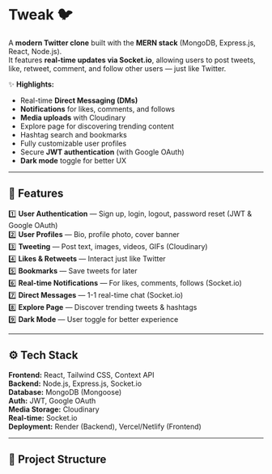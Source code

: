 # Tweak 🐦  
A **modern Twitter clone** built with the **MERN stack** (MongoDB, Express.js, React, Node.js).  
It features **real-time updates via Socket.io**, allowing users to post tweets, like, retweet, comment, and follow other users — just like Twitter.  

✨ **Highlights:**  
- Real-time **Direct Messaging (DMs)**  
- **Notifications** for likes, comments, and follows  
- **Media uploads** with Cloudinary  
- Explore page for discovering trending content  
- Hashtag search and bookmarks  
- Fully customizable user profiles  
- Secure **JWT authentication** (with Google OAuth)  
- **Dark mode** toggle for better UX

---

## 🚀 **Features**

1️⃣ **User Authentication** — Sign up, login, logout, password reset (JWT & Google OAuth)  
2️⃣ **User Profiles** — Bio, profile photo, cover banner  
3️⃣ **Tweeting** — Post text, images, videos, GIFs (Cloudinary)  
4️⃣ **Likes & Retweets** — Interact just like Twitter  
5️⃣ **Bookmarks** — Save tweets for later  
6️⃣ **Real-time Notifications** — For likes, comments, follows (Socket.io)  
7️⃣ **Direct Messages** — 1-1 real-time chat (Socket.io)  
8️⃣ **Explore Page** — Discover trending tweets & hashtags  
9️⃣ **Dark Mode** — User toggle for better experience

---

## ⚙️ **Tech Stack**

**Frontend:** React, Tailwind CSS, Context API  
**Backend:** Node.js, Express.js, Socket.io  
**Database:** MongoDB (Mongoose)  
**Auth:** JWT, Google OAuth  
**Media Storage:** Cloudinary  
**Real-time:** Socket.io  
**Deployment:** Render (Backend), Vercel/Netlify (Frontend)

---

## 📂 **Project Structure**

